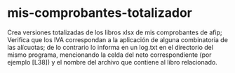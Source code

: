 # mis-comprobantes-totalizador
 Crea versiones totalizadas de los libros xlsx de mis comprobantes de afip;
 Verifica que los IVA correspondan a la aplicación de alguna combinatoria de las alícuotas; 
 de lo contrario lo informa en un log.txt en el directorio del mismo programa,
 mencionando la celda del neto correspondiente (por ejemplo [L38]) y el nombre
 del archivo que contiene al libro relacionado.
 
 
